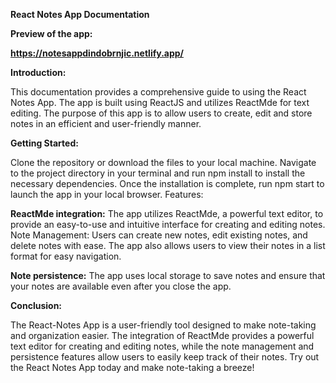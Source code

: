 **React Notes App Documentation**


**Preview of the app:**

**https://notesappdindobrnjic.netlify.app/**

**Introduction:**

This documentation provides a comprehensive guide to using the React Notes App. The app is built using ReactJS and utilizes ReactMde for text editing. The purpose of this app is to allow users to create, edit and store notes in an efficient and user-friendly manner.

**Getting Started:**

Clone the repository or download the files to your local machine.
Navigate to the project directory in your terminal and run npm install to install the necessary dependencies.
Once the installation is complete, run npm start to launch the app in your local browser.
Features:

**ReactMde integration:** The app utilizes ReactMde, a powerful text editor, to provide an easy-to-use and intuitive interface for creating and editing notes.
Note Management: Users can create new notes, edit existing notes, and delete notes with ease. The app also allows users to view their notes in a list format for easy navigation.

**Note persistence:** The app uses local storage to save notes and ensure that your notes are available even after you close the app.

**Conclusion:**

The React-Notes App is a user-friendly tool designed to make note-taking and organization easier. The integration of ReactMde provides a powerful text editor for creating and editing notes, while the note management and persistence features allow users to easily keep track of their notes. Try out the React Notes App today and make note-taking a breeze!
